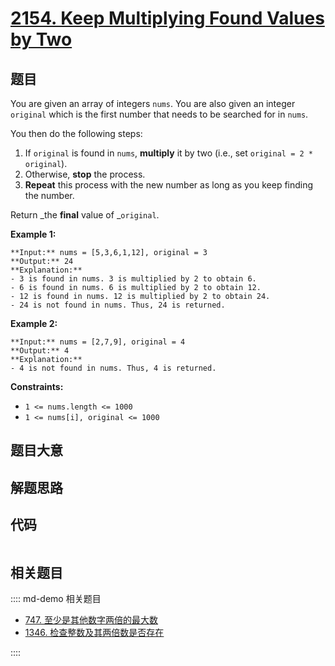 # [2154. Keep Multiplying Found Values by Two](https://leetcode.com/problems/keep-multiplying-found-values-by-two)

## 题目

You are given an array of integers `nums`. You are also given an integer
`original` which is the first number that needs to be searched for in `nums`.

You then do the following steps:

  1. If `original` is found in `nums`, **multiply** it by two (i.e., set `original = 2 * original`).
  2. Otherwise, **stop** the process.
  3. **Repeat** this process with the new number as long as you keep finding the number.

Return _the **final** value of _`original`.



**Example 1:**

    
    
    **Input:** nums = [5,3,6,1,12], original = 3
    **Output:** 24
    **Explanation:** 
    - 3 is found in nums. 3 is multiplied by 2 to obtain 6.
    - 6 is found in nums. 6 is multiplied by 2 to obtain 12.
    - 12 is found in nums. 12 is multiplied by 2 to obtain 24.
    - 24 is not found in nums. Thus, 24 is returned.
    

**Example 2:**

    
    
    **Input:** nums = [2,7,9], original = 4
    **Output:** 4
    **Explanation:**
    - 4 is not found in nums. Thus, 4 is returned.
    



**Constraints:**

  * `1 <= nums.length <= 1000`
  * `1 <= nums[i], original <= 1000`


## 题目大意

## 解题思路

## 代码

```javascript

```

## 相关题目

:::: md-demo 相关题目
- [747. 至少是其他数字两倍的最大数](https://leetcode.com/problems/largest-number-at-least-twice-of-others)
- [1346. 检查整数及其两倍数是否存在](https://leetcode.com/problems/check-if-n-and-its-double-exist)

::::

